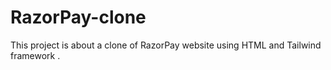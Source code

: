 # RazorPay-clone
This project is about a clone of RazorPay website using HTML and Tailwind framework .
